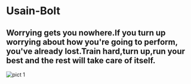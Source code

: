 # Usain-Bolt

## Worrying gets you nowhere.If you turn up worrying about how you're going to  perform, you've already lost.Train hard,turn up,run your best and the rest will take care of itself.

![pict 1](https://user-images.githubusercontent.com/60467856/142760583-806dde7b-a272-4f3b-b4cd-5039943aa0a3.PNG)
